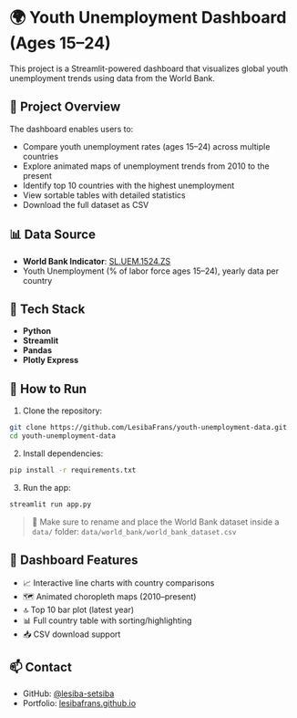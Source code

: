 
# 🌍 Youth Unemployment Dashboard (Ages 15–24)

This project is a Streamlit-powered dashboard that visualizes global youth unemployment trends using data from the World Bank.

## 📌 Project Overview

The dashboard enables users to:
- Compare youth unemployment rates (ages 15–24) across multiple countries
- Explore animated maps of unemployment trends from 2010 to the present
- Identify top 10 countries with the highest unemployment
- View sortable tables with detailed statistics
- Download the full dataset as CSV

## 📊 Data Source

- **World Bank Indicator**: [SL.UEM.1524.ZS](https://data.worldbank.org/indicator/SL.UEM.1524.ZS)
- Youth Unemployment (% of labor force ages 15–24), yearly data per country

## 🧰 Tech Stack

- **Python**  
- **Streamlit**  
- **Pandas**  
- **Plotly Express**

## 🚀 How to Run

1. Clone the repository:
```bash
git clone https://github.com/LesibaFrans/youth-unemployment-data.git
cd youth-unemployment-data
```

2. Install dependencies:
```bash
pip install -r requirements.txt
```

3. Run the app:
```bash
streamlit run app.py
```

> 📁 Make sure to rename and place the World Bank dataset inside a `data/` folder:
> `data/world_bank/world_bank_dataset.csv`

## 📸 Dashboard Features

- 📈 Interactive line charts with country comparisons
- 🗺 Animated choropleth maps (2010–present)
- 🔝 Top 10 bar plot (latest year)
- 📊 Full country table with sorting/highlighting
- 📥 CSV download support

## 📫 Contact

- GitHub: [@lesiba-setsiba](https://github.com/LesibaFrans)
- Portfolio: [lesibafrans.github.io](https://lesibafrans.github.io/)
